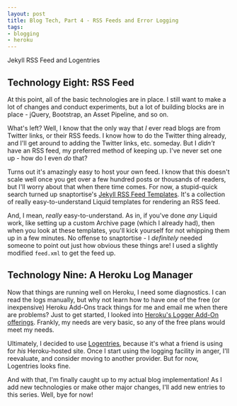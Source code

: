 ```yaml
---
layout: post
title: Blog Tech, Part 4 - RSS Feeds and Error Logging
tags:
- blogging
- heroku
---
```

Jekyll RSS Feed and Logentries

Technology Eight: RSS Feed
---
At this point, all of the basic technologies are in place.  I still want to make a lot of changes and conduct experiments, but a lot of building blocks are in place - jQuery, Bootstrap, an Asset Pipeline, and so on.

What\'s left?  Well, I know that the only way that *I* ever read blogs are from Twitter links, or their RSS feeds.  I know how to do the Twitter thing already, and I\'ll get around to adding the Twitter links, etc. someday.  But I *didn\'t* have an RSS feed, my preferred method of keeping up.  I\'ve never set one up - how do I even *do* that?

Turns out it\'s amazingly easy to host your own feed.  I know that this doesn\'t scale well once you get over a few hundred posts or thousands of readers, but I\'ll worry about that when there time comes.  For now, a stupid-quick search turned up snaptortise\'s [Jekyll RSS Feed Templates](https://github.com/snaptortoise/jekyll-rss-feeds).  It\'s a collection of really easy-to-understand Liquid templates for rendering an RSS feed.  

And, I mean, *really* easy-to-understand.  As in, if you\'ve done *any* Liquid work, like setting up a custom Archive page (which I already had), then when you look at these templates, you\'ll kick yourself for not whipping them up in a few minutes.  No offense to snaptortise - I *definitely* needed someone to point out just how obvious these things are!  I used a slightly modified `feed.xml` to get the feed up.

Technology Nine: A Heroku Log Manager
---
Now that things are running well on Heroku, I need some diagnostics.  I can read the logs manually, but why not learn how to have one of the free (or inexpensive) Heroku Add-Ons track things for me and email me when there are problems?  Just to get started, I looked into [Heroku\'s Logger Add-On offerings](https://addons.heroku.com/#logging).  Frankly, my needs are very basic, so any of the free plans would meet my needs.

Ultimately, I decided to use [Logentries](https://addons.heroku.com/logentries), because it\'s what a friend is using for *his* Heroku-hosted site.  Once I start using the logging facility in anger, I\'ll reevaluate, and consider moving to another provider.  But for now, Logentries looks fine.


And with that, I\'m finally caught up to my actual blog implementation!  As I add new technologies or make other major changes, I\'ll add new entries to this series.  Well, bye for now!